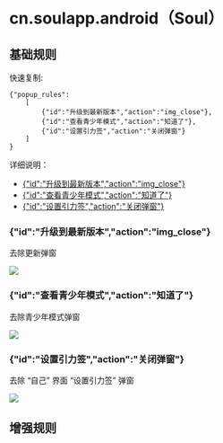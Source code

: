 # cn.soulapp.android（Soul）

## 基础规则

快速复制:
```
{"popup_rules":
    [
        {"id":"升级到最新版本","action":"img_close"},
        {"id":"查看青少年模式","action":"知道了"},
        {"id":"设置引力签","action":"关闭弹窗"}
    ]
}
```
详细说明：
- [{"id":"升级到最新版本","action":"img_close"}](#id升级到最新版本actionimg_close)
- [{"id":"查看青少年模式","action":"知道了"}](#id查看青少年模式action知道了)
- [{"id":"设置引力签","action":"关闭弹窗"}](#id设置引力签action关闭弹窗)

### {"id":"升级到最新版本","action":"img_close"}
去除更新弹窗

![](./assets/更新弹窗.jpg)

### {"id":"查看青少年模式","action":"知道了"}
去除青少年模式弹窗

![](./assets/青少年模式.jpg)

### {"id":"设置引力签","action":"关闭弹窗"}
去除 “自己” 界面 “设置引力签” 弹窗

![](./assets/设置引力签.jpg)

## 增强规则
